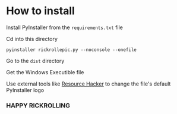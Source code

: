 # How to install

   Install PyInstaller from the `requirements.txt` file

   Cd into this directory

   `pyinstaller rickrollepic.py --noconsole --onefile`

   Go to the `dist` directory

   Get the Windows Executible file

   Use external tools like <a href="http://www.angusj.com/resourcehacker/">Resource Hacker</a> to change the file's default PyInstaller logo

### HAPPY RICKROLLING